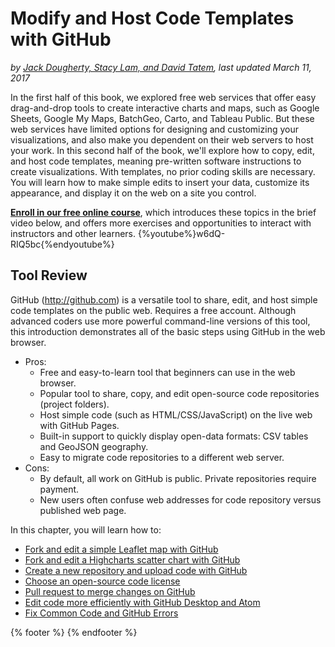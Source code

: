 # Modify and Host Code Templates with GitHub
*by [Jack Dougherty, Stacy Lam, and David Tatem](../introduction/who.md), last updated March 11, 2017*

In the first half of this book, we explored free web services that offer easy drag-and-drop tools to create interactive charts and maps, such as Google Sheets, Google My Maps, BatchGeo, Carto, and Tableau Public. But these web services have limited options for designing and customizing your visualizations, and also make you dependent on their web servers to host your work. In this second half of the book, we'll explore how to copy, edit, and host code templates, meaning pre-written software instructions to create visualizations. With templates, no prior coding skills are necessary. You will learn how to make simple edits to insert your data, customize its appearance, and display it on the web on a site you control.

**[Enroll in our free online course](../../enroll)**, which introduces these topics in the brief video below, and offers more exercises and opportunities to interact with instructors and other learners.
{%youtube%}w6dQ-RIQ5bc{%endyoutube%}

## Tool Review
GitHub (http://github.com) is a versatile tool to share, edit, and host simple code templates on the public web. Requires a free account. Although advanced coders use more powerful command-line versions of this tool, this introduction demonstrates all of the basic steps using GitHub in the web browser.
- Pros:
  - Free and easy-to-learn tool that beginners can use in the web browser.
  - Popular tool to share, copy, and edit open-source code repositories (project folders).
  - Host simple code (such as HTML/CSS/JavaScript) on the live web with GitHub Pages.
  - Built-in support to quickly display open-data formats: CSV tables and GeoJSON geography.
  - Easy to migrate code repositories to a different web server.
- Cons:
  - By default, all work on GitHub is public. Private repositories require payment.
  - New users often confuse web addresses for code repository versus published web page.

In this chapter, you will learn how to:
- [Fork and edit a simple Leaflet map with GitHub](fork-leaflet)
- [Fork and edit a Highcharts scatter chart with GitHub](fork-highcharts)
- [Create a new repository and upload code with GitHub](create-repo)
- [Choose an open-source code license](license)
- [Pull request to merge changes on GitHub](pull-request)
- [Edit code more efficiently with GitHub Desktop and Atom](desktop-atom)
- [Fix Common Code and GitHub Errors](fix)

{% footer %}
{% endfooter %}
